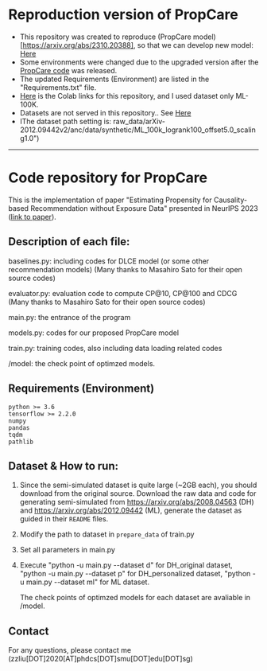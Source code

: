 # Reproduction version of PropCare
- This repository was created to reproduce (PropCare model)[https://arxiv.org/abs/2310.20388], so that we can develop new model: [Here](https://github.com/JeongHo-SEO/ARC-Rec)
- Some environments were changed due to the upgraded version after the [PropCare code](https://github.com/mediumboat/PropCare) was released.
- The updated Requirements (Environment) are listed in the "Requirements.txt" file.
- [Here](https://colab.research.google.com/drive/1PlTxo5HDECcR560vEK-gib69IAJEv4kt?usp=sharing) is the Colab links for this repository, and I used dataset only ML-100K.
- Datasets are not served in this repository.. See [Here](https://drive.google.com/drive/folders/1YcXz8f0Uck6lcVRze51qLjvAcdnwHiox?usp=sharing)
- IThe dataset path setting is: raw_data/arXiv-2012.09442v2/anc/data/synthetic/ML_100k_logrank100_offset5.0_scaling1.0")
---
# Code repository for PropCare

This is the implementation of paper "Estimating Propensity for Causality-based Recommendation without Exposure Data" presented in NeurIPS 2023 ([link to paper](https://arxiv.org/abs/2310.20388)).

## Description of each file:

baselines.py: including codes for DLCE model (or some other recommendation models) (Many thanks to Masahiro Sato for their open source codes)

evaluator.py: evaluation code to compute CP@10, CP@100 and CDCG (Many thanks to Masahiro Sato for their open source codes)

main.py: the entrance of the program

models.py: codes for our proposed PropCare model

train.py: training codes, also including data loading related codes

/model: the check point of optimzed models.

## Requirements (Environment)
	python >= 3.6
	tensorflow >= 2.2.0
  	numpy
  	pandas
  	tqdm 
  	pathlib 


## Dataset & How to run:

1. Since the semi-simulated dataset is quite large (~2GB each), you should download from the original source.
Download the raw data and code for generating semi-simulated from https://arxiv.org/abs/2008.04563 (DH) and https://arxiv.org/abs/2012.09442 (ML), generate the dataset as guided in their `README` files.

2. Modify the path to dataset in `prepare_data` of train.py

3. Set all parameters in main.py

4. Execute "python -u main.py --dataset d" for DH_original dataset, "python -u main.py --dataset p" for DH_personalized dataset, "python -u main.py --dataset ml" for ML dataset.

   The check points of optimzed models for each dataset are avaliable in /model.

## Contact
For any questions, please contact me (zzliu[DOT]2020[AT]phdcs[DOT]smu[DOT]edu[DOT]sg)
